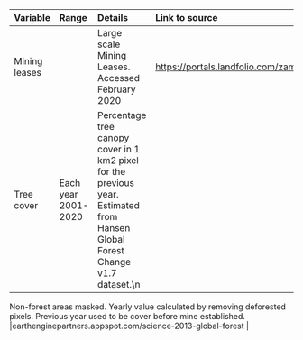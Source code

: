 | Variable        | Range                | Details                                               | Link to source      |
| :---            | :---                 | :---                                                  |:---                 |
| Mining leases   |                      | Large scale Mining Leases. Accessed February 2020     |https://portals.landfolio.com/zambia |     
| Tree cover      | Each year 2001-2020  | Percentage tree canopy cover in 1 km2 pixel for the previous year. Estimated from Hansen Global Forest Change v1.7 dataset.\n


Non-forest areas masked. Yearly value calculated by removing deforested pixels. Previous year used to be cover before mine established. 
                                              |earthenginepartners.appspot.com/science-2013-global-forest |

